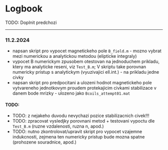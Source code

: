 # Logbook

TODO: Doplnit predchozi

---

### 11.2.2024
- napsan skript pro vypocet magnetickeho pole `B_field.m` - mozno vybrat mezi numerickou a analytickou metodou (elipticke integraly)
- vypocet B numerickym zpusobem otestovan na jednoduchem prikladu, ktery ma analyticke reseni, viz `Test_B.m`; V skriptu take porovnan numericky pristup s analytickym (vyuzivajici ell.int.) - na prikladu jedne civky
- napsan skript pro predpocitani a ulozeni hodnot magnetickeho pole vytvareneho jednotkovym proudem protekajicim civkami stabilizace v danem bode mrizky - ulozeno jako `Bcoils_attempt01.mat`

#### TODO:
- TODO: z nejakeho duvodu nevychazi pozice stabilizacnich civek!!!
- TODO: zpracovat vysledjky porovnani metod + testovani vypoctu dle `Test_B.m` (ruzne vzdalenosti, ruzna n, apod.)
- TODO: nutno zkontrolovat/upravit skript pro vypocet vzajemne indukcnosti, zejmena ten numericky pristup bude mozna spatne (prohozene souradnice, apod.)


